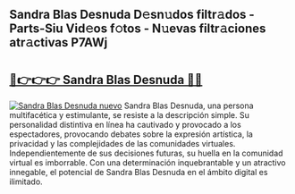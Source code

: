 ## Sandra Blas Desnuda D𝚎sn𝚞dos filtr𝚊dos - Parts-Siu Vid𝚎os f𝚘tos - N𝚞evas filtr𝚊ciones atr𝚊ctivas P7AWj

# <h2><a href="http://mb4wy13.tromn.icu/?c=Sandra+Blas+Desnuda">🔗👉👉👉 Sandra Blas Desnuda 🔗🔗</a></h2>

[![Sandra Blas Desnuda nuevo](https://i.imgur.com/pEAQMta.gif)](http://mb4wy13.tromn.icu/?c=Sandra+Blas+Desnuda)
Sandra Blas Desnuda, una persona multifacética y estimulante, se resiste a la descripción simple. Su personalidad distintiva en línea ha cautivado y provocado a los espectadores, provocando debates sobre la expresión artística, la privacidad y las complejidades de las comunidades virtuales. Independientemente de sus decisiones futuras, su huella en la comunidad virtual es imborrable. Con una determinación inquebrantable y un atractivo innegable, el potencial de Sandra Blas Desnuda en el ámbito digital es ilimitado.
